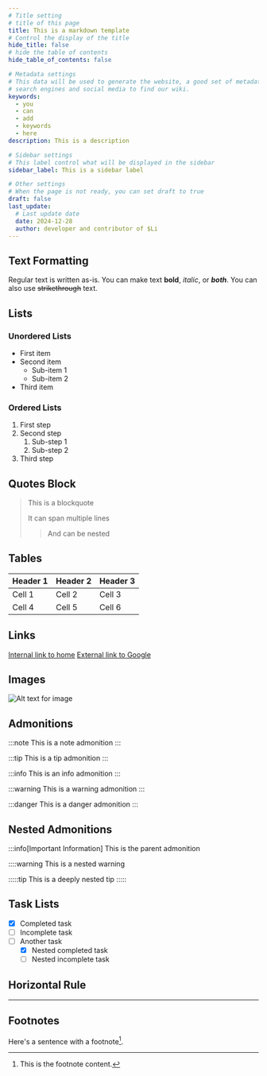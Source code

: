 ```yaml
---
# Title setting
# title of this page
title: This is a markdown template
# Control the display of the title
hide_title: false
# hide the table of contents
hide_table_of_contents: false

# Metadata settings
# This data will be used to generate the website, a good set of metadata can help
# search engines and social media to find our wiki.
keywords:
  - you
  - can
  - add
  - keywords
  - here
description: This is a description

# Sidebar settings
# This label control what will be displayed in the sidebar
sidebar_label: This is a sidebar label

# Other settings
# When the page is not ready, you can set draft to true
draft: false
last_update:
  # Last update date
  date: 2024-12-28
  author: developer and contributor of $Li
---
```


## Text Formatting

Regular text is written as-is. You can make text **bold**, *italic*, or ***both***. You can also use ~~strikethrough~~ text.

## Lists

### Unordered Lists

- First item
- Second item
  - Sub-item 1
  - Sub-item 2
- Third item

### Ordered Lists

1. First step
2. Second step
   1. Sub-step 1
   2. Sub-step 2
3. Third step

## Quotes Block

> This is a blockquote
>
> It can span multiple lines
>> And can be nested

## Tables

| Header 1 | Header 2 | Header 3 |
|----------|----------|----------|
| Cell 1   | Cell 2   | Cell 3   |
| Cell 4   | Cell 5   | Cell 6   |

## Links

[Internal link to home](/)
[External link to Google](https://www.google.com)

## Images

![Alt text for image](./place-holder.webp)

## Admonitions

:::note
This is a note admonition
:::

:::tip
This is a tip admonition
:::

:::info
This is an info admonition
:::

:::warning
This is a warning admonition
:::

:::danger
This is a danger admonition
:::

## Nested Admonitions

:::info[Important Information]
This is the parent admonition

::::warning
This is a nested warning

:::::tip
This is a deeply nested tip
:::::

## Task Lists

- [x] Completed task
- [ ] Incomplete task
- [ ] Another task
  - [x] Nested completed task
  - [ ] Nested incomplete task

## Horizontal Rule

---

## Footnotes

Here's a sentence with a footnote[^1].

[^1]: This is the footnote content.
